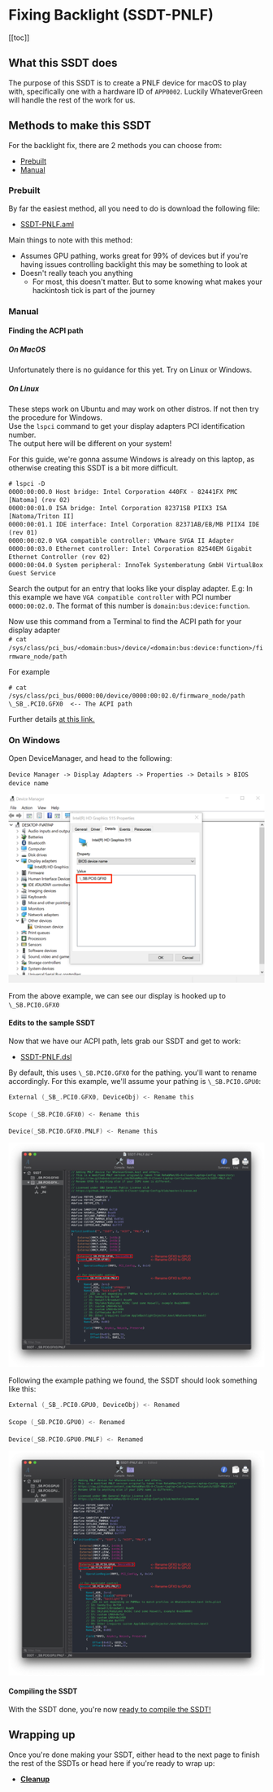 # Fixing Backlight (SSDT-PNLF)

[[toc]]

## What this SSDT does

The purpose of this SSDT is to create a PNLF device for macOS to play with, specifically one with a hardware ID of `APP0002`. Luckily WhateverGreen will handle the rest of the work for us.

## Methods to make this SSDT

For the backlight fix, there are 2 methods you can choose from:

* [Prebuilt](#prebuilt)
* [Manual](#manual)

### Prebuilt

By far the easiest method, all you need to do is download the following file:

* [SSDT-PNLF.aml](https://github.com/macos86/Getting-Started-With-ACPI/blob/master/extra-files/compiled/SSDT-PNLF.aml)

Main things to note with this method:

* Assumes GPU pathing, works great for 99% of devices but if you're having issues controlling backlight this may be something to look at
* Doesn't really teach you anything
  * For most, this doesn't matter. But to some knowing what makes your hackintosh tick is part of the journey

### Manual

#### Finding the ACPI path

##### On MacOS

Unfortunately there is no guidance for this yet. Try on Linux or Windows.

##### On Linux

These steps work on Ubuntu and may work on other distros. If not then try the procedure for Windows.  
Use the `lspci` command to get your display adapters PCI identification number.  
The output here will be different on your system!

For this guide, we're gonna assume Windows is already on this laptop, as otherwise creating this SSDT is a bit more difficult.

```
# lspci -D
0000:00:00.0 Host bridge: Intel Corporation 440FX - 82441FX PMC [Natoma] (rev 02)
0000:00:01.0 ISA bridge: Intel Corporation 82371SB PIIX3 ISA [Natoma/Triton II]
0000:00:01.1 IDE interface: Intel Corporation 82371AB/EB/MB PIIX4 IDE (rev 01)
0000:00:02.0 VGA compatible controller: VMware SVGA II Adapter
0000:00:03.0 Ethernet controller: Intel Corporation 82540EM Gigabit Ethernet Controller (rev 02)
0000:00:04.0 System peripheral: InnoTek Systemberatung GmbH VirtualBox Guest Service
```

Search the output for an entry that looks like your display adapter. E.g: In this example we have `VGA compatible controller` with PCI number `0000:00:02.0`. The format of this number is `domain:bus:device:function`.  

Now use this command from a Terminal to find the ACPI path for your display adapter  
`# cat /sys/class/pci_bus/<domain:bus>/device/<domain:bus:device:function>/firmware_node/path`  

For example

```
# cat /sys/class/pci_bus/0000:00/device/0000:00:02.0/firmware_node/path
\_SB_.PCI0.GFX0  <-- The ACPI path
```

Further details [at this link.](https://unix.stackexchange.com/questions/653143/how-to-get-bios-device-name-from-linux-same-as-windows-device-manager-format)

### On Windows

Open DeviceManager, and head to the following:

`Device Manager -> Display Adapters -> Properties -> Details > BIOS device name`

![Credit to 1Revenger1 for the image](../images/Laptops/backlight-md/devicemanager.png)

From the above example, we can see our display is hooked up to `\_SB.PCI0.GFX0`

#### Edits to the sample SSDT

Now that we have our ACPI path, lets grab our SSDT and get to work:

* [SSDT-PNLF.dsl](https://github.com/acidanthera/OpenCorePkg/tree/master/Docs/AcpiSamples/Source/SSDT-PNLF.dsl)

By default, this uses `\_SB.PCI0.GFX0` for the pathing. you'll want to rename accordingly. For this example, we'll assume your pathing is `\_SB.PCI0.GPU0`:

```c
External (_SB_.PCI0.GFX0, DeviceObj) <- Rename this

Scope (_SB.PCI0.GFX0) <- Rename this

Device(_SB.PCI0.GFX0.PNLF) <- Rename this
```

![](../images/Laptops/backlight-md/ssdt-before.png)

Following the example pathing we found, the SSDT should look something like this:

```c
External (_SB_.PCI0.GPU0, DeviceObj) <- Renamed

Scope (_SB.PCI0.GPU0) <- Renamed

Device(_SB.PCI0.GPU0.PNLF) <- Renamed
```

![](../images/Laptops/backlight-md/ssdt-after.png)

#### Compiling the SSDT

 With the SSDT done, you're now [ready to compile the SSDT!](/compile.md)

## Wrapping up

Once you're done making your SSDT, either head to the next page to finish the rest of the SSDTs or head here if you're ready to wrap up:

* [**Cleanup**](/cleanup.md)
